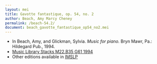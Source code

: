 ```yaml
---
layout: mei
title: Gavotte fantastique, op. 54, no. 2
author: Beach, Amy Marcy Cheney
permalink: /beach-54.2/
document: beach_gavotte_fantastique_op54_no2.mei
---
```


- In Beach, Amy, and Glickman, Sylvia. *Music for piano.* Bryn Mawr, Pa.: Hildegard Pub., 1994.
- <a href="https://tufts-primo.hosted.exlibrisgroup.com/permalink/f/bnf7qa/01TUN_ALMA21108441970003851">Music Library Stacks M22.B35 G61 1994</a>
- Other editions available in <a href="https://imslp.org/wiki/2_Piano_Pieces%2C_Op.54_(Beach%2C_Amy_Marcy)" target="_blank">IMSLP</a>
